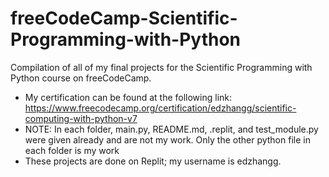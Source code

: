 # freeCodeCamp-Scientific-Programming-with-Python
Compilation of all of my final projects for the Scientific Programming with Python course on freeCodeCamp.

- My certification can be found at the following link: https://www.freecodecamp.org/certification/edzhangg/scientific-computing-with-python-v7
- NOTE: In each folder, main.py, README.md, .replit, and test_module.py were given already and are not my work. Only the other python file in each folder is my work
- These projects are done on Replit; my username is edzhangg.

